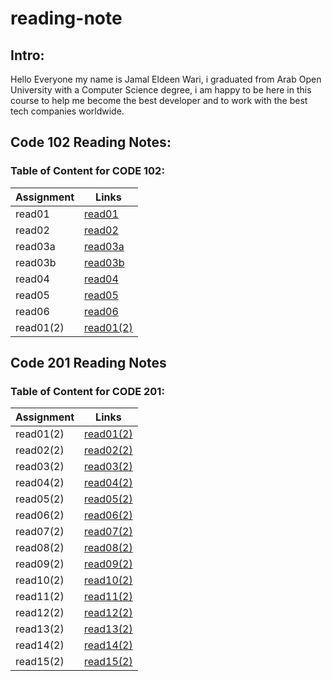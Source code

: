 # reading-note
## Intro:
Hello Everyone my name is Jamal Eldeen Wari, i graduated from Arab Open University with a Computer Science degree, i am happy to be here in this course to help me become the best developer and to work with the best tech companies worldwide.


## **Code 102 Reading Notes:**
### Table of Content for **CODE 102**:
| Assignment      | Links |
| ----------- | ----------- |
| read01      | [read01](read01.md)    |
| read02      | [read02](read02.md)    |
| read03a     | [read03a](read03a.md)  |
| read03b     | [read03b](read03b.md)  |
| read04      | [read04](read04.md)    |
| read05      | [read05](read05.md)    |
| read06      | [read06](read06.md)    |
| read01(2)      | [read01(2)](read01(2).md)       |



## **Code 201 Reading Notes**
### Table of Content for **CODE 201**:

| Assignment      | Links |
| ----------- | ----------- |
| read01(2)      | [read01(2)](read01(2).md)       |
| read02(2)  | [read02(2)](read02(2).md)        |
| read03(2)   | [read03(2)](read03(2).md)        |
| read04(2)   | [read04(2)](read04(2).md)        |
| read05(2)   | [read05(2)](read05(2).md)        |
| read06(2)   | [read06(2)](read06(2).md)        |
| read07(2)   | [read07(2)](read07(2).md)        |
| read08(2)   | [read08(2)](read08(2).md)        |
| read09(2)   | [read09(2)](read09(2).md)        |
| read10(2)   | [read10(2)](read10(2).md)        |
| read11(2)   | [read11(2)](read11(2).md)        |
| read12(2)   | [read12(2)](read12(2).md)        |
| read13(2)   | [read13(2)](read13(2).md)        |
| read14(2)   | [read14(2)](read14(2).md)        |
| read15(2)   | [read15(2)](read15(2).md)        |

